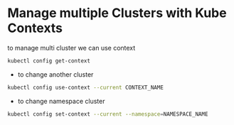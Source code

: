 # Manage multiple Clusters with Kube Contexts

to manage multi cluster we can use context

```sh
kubectl config get-context
```

- to change another cluster

```sh
kubectl config use-context --current CONTEXT_NAME
```

- to change namespace cluster

```sh
kubectl config set-context --current --namespace=NAMESPACE_NAME
```

